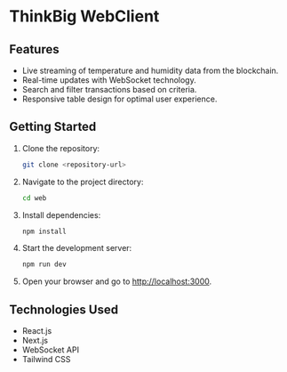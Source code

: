 # ThinkBig WebClient

## Features

- Live streaming of temperature and humidity data from the blockchain.
- Real-time updates with WebSocket technology.
- Search and filter transactions based on criteria.
- Responsive table design for optimal user experience.

## Getting Started

1. Clone the repository:

   ```bash
   git clone <repository-url>
   ```

2. Navigate to the project directory:

   ```bash
   cd web
   ```

3. Install dependencies:

   ```bash
   npm install
   ```

4. Start the development server:

   ```bash
   npm run dev
   ```

5. Open your browser and go to [http://localhost:3000](http://localhost:3000).

## Technologies Used

- React.js
- Next.js
- WebSocket API
- Tailwind CSS